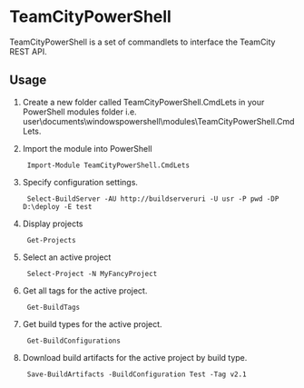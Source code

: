 TeamCityPowerShell
==================
TeamCityPowerShell is a set of commandlets to interface the TeamCity REST API.

Usage
-----
1. Create a new folder called TeamCityPowerShell.CmdLets in your PowerShell modules folder i.e. user\documents\windowspowershell\modules\TeamCityPowerShell.CmdLets.

2. Import the module into PowerShell

        Import-Module TeamCityPowerShell.CmdLets

3. Specify configuration settings.

        Select-BuildServer -AU http://buildserveruri -U usr -P pwd -DP D:\deploy -E test

4. Display projects

        Get-Projects

5. Select an active project

        Select-Project -N MyFancyProject

6. Get all tags for the active project.

        Get-BuildTags

7. Get build types for the active project.

        Get-BuildConfigurations

8. Download build artifacts for the active project by build type.

        Save-BuildArtifacts -BuildConfiguration Test -Tag v2.1
